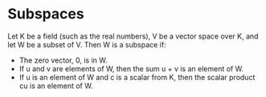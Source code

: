 # Subspaces

Let K be a field (such as the real numbers), V be a vector space over K, and let W be a subset of V. Then W is a subspace if:
  - The zero vector, 0, is in W.
  - If u and v are elements of W, then the sum u + v is an element of W.
  - If u is an element of W and c is a scalar from K, then the scalar product cu is an element of W.
